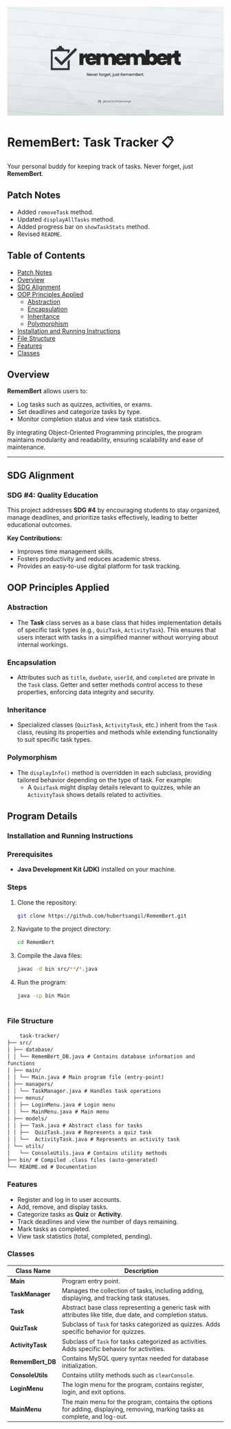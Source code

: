 ![remembert_banner](https://github.com/hubertsangil/RememBert/blob/main/images/remembert_banner.png)

# RememBert: Task Tracker 📋  

Your personal buddy for keeping track of tasks. Never forget, just **RememBert**.


## Patch Notes
- Added `removeTask` method.
- Updated `displayAllTasks` method.
- Added progress bar on `showTaskStats` method.
- Revised `README`.


## Table of Contents
- [Patch Notes](#patch-notes)
- [Overview](#overview)
- [SDG Alignment](#sdg-alignment)  
- [OOP Principles Applied](#oop-principles-applied)  
  - [Abstraction](#abstraction)  
  - [Encapsulation](#encapsulation)  
  - [Inheritance](#inheritance)  
  - [Polymorphism](#polymorphism)  
- [Installation and Running Instructions](#installation-and-running-instructions)
- [File Structure](#file-structure)
- [Features](#features)
- [Classes](#classes)





## Overview  

**RememBert** allows users to:  
- Log tasks such as quizzes, activities, or exams.  
- Set deadlines and categorize tasks by type.  
- Monitor completion status and view task statistics.  

By integrating Object-Oriented Programming principles, the program maintains modularity and readability, ensuring scalability and ease of maintenance.

---

## SDG Alignment  

### SDG #4: Quality Education  
This project addresses **SDG #4** by encouraging students to stay organized, manage deadlines, and prioritize tasks effectively, leading to better educational outcomes.  

**Key Contributions:**  
- Improves time management skills.  
- Fosters productivity and reduces academic stress.  
- Provides an easy-to-use digital platform for task tracking.  





## OOP Principles Applied  

### Abstraction  
- The **Task** class serves as a base class that hides implementation details of specific task types (e.g., `QuizTask`, `ActivityTask`). This ensures that users interact with tasks in a simplified manner without worrying about internal workings.  

### Encapsulation  
- Attributes such as `title`, `dueDate`, `userId`, and `completed` are private in the `Task` class. Getter and setter methods control access to these properties, enforcing data integrity and security.  

### Inheritance  
- Specialized classes (`QuizTask`, `ActivityTask`, etc.) inherit from the `Task` class, reusing its properties and methods while extending functionality to suit specific task types.  

### Polymorphism  
- The `displayInfo()` method is overridden in each subclass, providing tailored behavior depending on the type of task. For example:
  - A `QuizTask` might display details relevant to quizzes, while an `ActivityTask` shows details related to activities.  


## Program Details

### Installation and Running Instructions  

### Prerequisites  
- **Java Development Kit (JDK)** installed on your machine.  

### Steps  
1. Clone the repository:  
   ```bash
   git clone https://github.com/hubertsangil/RememBert.git
   
2. Navigate to the project directory:
    ```bash
    cd RememBert

3. Compile the Java files:
    ```bash
    javac -d bin src/**/*.java

4. Run the program:
    ```bash
    java -cp bin Main



### File Structure

        task-tracker/
    ├── src/
    │ ├── database/
    │ │ └── RememBert_DB.java # Contains database information and functions
    │ ├── main/
    │ │ └── Main.java # Main program file (entry-point)
    │ ├── managers/
    │ │ └── TaskManager.java # Handles task operations
    │ ├── menus/
    │ │ ├── LoginMenu.java # Login menu
    │ │ └── MainMenu.java # Main menu
    │ ├── models/
    │ │ ├── Task.java # Abstract class for tasks
    │ │ ├──  QuizTask.java # Represents a quiz task
    │ │ └──  ActivityTask.java # Represents an activity task
    │ └── utils/
    │   └── ConsoleUtils.java # Contains utility methods
    ├── bin/ # Compiled .class files (auto-generated)
    └── README.md # Documentation



### Features  
- Register and log in to user accounts.
- Add, remove, and display tasks.
- Categorize tasks as **Quiz** or **Activity**. 
- Track deadlines and view the number of days remaining.  
- Mark tasks as completed.  
- View task statistics (total, completed, pending). 




### Classes

| Class Name       | Description                                                                 |
|-------------------|-----------------------------------------------------------------------------|
|  **Main**            | Program entry point. |
| **TaskManager**    | Manages the collection of tasks, including adding, displaying, and tracking task statuses. |
| **Task**           | Abstract base class representing a generic task with attributes like title, due date, and completion status. |
| **QuizTask**      | Subclass of `Task` for tasks categorized as quizzes. Adds specific behavior for quizzes. |
| **ActivityTask**   | Subclass of `Task` for tasks categorized as activities. Adds specific behavior for activities. |
| **RememBert_DB**   | Contains MySQL query syntax needed for database initialization. |
| **ConsoleUtils** | Contains utility methods such as `clearConsole`. |
| **LoginMenu** | The login menu for the program, contains register, login, and exit options. |
| **MainMenu** | The main menu for the program, contains the options for adding, displaying, removing, marking tasks as complete, and log-out. |










